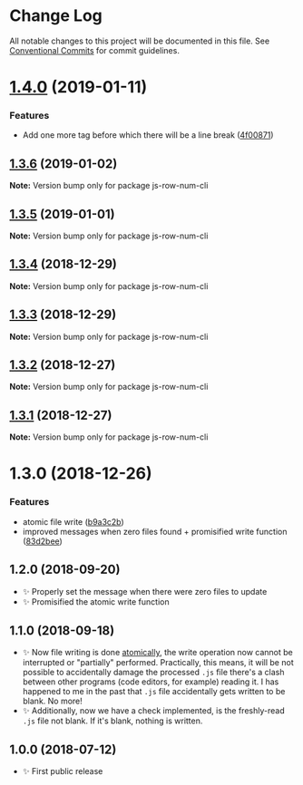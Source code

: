 # Change Log

All notable changes to this project will be documented in this file.
See [Conventional Commits](https://conventionalcommits.org) for commit guidelines.

# [1.4.0](https://bitbucket.org/codsen/codsen/src/master/packages/js-row-num-cli/compare/js-row-num-cli@1.3.6...js-row-num-cli@1.4.0) (2019-01-11)

### Features

- Add one more tag before which there will be a line break ([4f00871](https://bitbucket.org/codsen/codsen/src/master/packages/js-row-num-cli/commits/4f00871))

## [1.3.6](https://bitbucket.org/codsen/codsen/src/master/packages/js-row-num-cli/compare/js-row-num-cli@1.3.5...js-row-num-cli@1.3.6) (2019-01-02)

**Note:** Version bump only for package js-row-num-cli

## [1.3.5](https://bitbucket.org/codsen/codsen/src/master/packages/js-row-num-cli/compare/js-row-num-cli@1.3.4...js-row-num-cli@1.3.5) (2019-01-01)

**Note:** Version bump only for package js-row-num-cli

## [1.3.4](https://bitbucket.org/codsen/codsen/src/master/packages/js-row-num-cli/compare/js-row-num-cli@1.3.3...js-row-num-cli@1.3.4) (2018-12-29)

**Note:** Version bump only for package js-row-num-cli

## [1.3.3](https://bitbucket.org/codsen/codsen/src/master/packages/js-row-num-cli/compare/js-row-num-cli@1.3.2...js-row-num-cli@1.3.3) (2018-12-29)

**Note:** Version bump only for package js-row-num-cli

## [1.3.2](https://bitbucket.org/codsen/codsen/src/master/packages/js-row-num-cli/compare/js-row-num-cli@1.3.1...js-row-num-cli@1.3.2) (2018-12-27)

**Note:** Version bump only for package js-row-num-cli

## [1.3.1](https://bitbucket.org/codsen/codsen/src/master/packages/js-row-num-cli/compare/js-row-num-cli@1.3.0...js-row-num-cli@1.3.1) (2018-12-27)

**Note:** Version bump only for package js-row-num-cli

# 1.3.0 (2018-12-26)

### Features

- atomic file write ([b9a3c2b](https://bitbucket.org/codsen/codsen/src/master/packages/js-row-num-cli/commits/b9a3c2b))
- improved messages when zero files found + promisified write function ([83d2bee](https://bitbucket.org/codsen/codsen/src/master/packages/js-row-num-cli/commits/83d2bee))

## 1.2.0 (2018-09-20)

- ✨ Properly set the message when there were zero files to update
- ✨ Promisified the atomic write function

## 1.1.0 (2018-09-18)

- ✨ Now file writing is done [atomically](https://github.com/npm/write-file-atomic), the write operation now cannot be interrupted or "partially" performed. Practically, this means, it will be not possible to accidentally damage the processed `.js` file there's a clash between other programs (code editors, for example) reading it. I has happened to me in the past that `.js` file accidentally gets written to be blank. No more!
- ✨ Additionally, now we have a check implemented, is the freshly-read `.js` file not blank. If it's blank, nothing is written.

## 1.0.0 (2018-07-12)

- ✨ First public release
